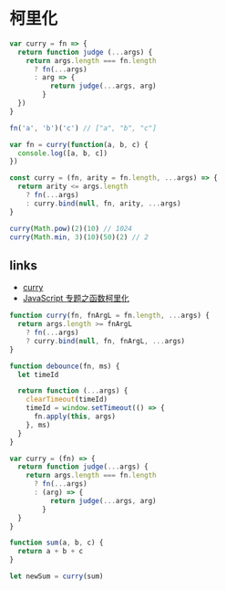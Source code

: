 # 柯里化

```js
var curry = fn => {
  return function judge (...args) {
    return args.length === fn.length
      ? fn(...args)
      : arg => {
          return judge(...args, arg)
        }
  })
}

fn('a', 'b')('c') // ["a", "b", "c"]

var fn = curry(function(a, b, c) {
  console.log([a, b, c])
})
```

```js
const curry = (fn, arity = fn.length, ...args) => {
  return arity <= args.length
    ? fn(...args)
    : curry.bind(null, fn, arity, ...args)
}

curry(Math.pow)(2)(10) // 1024
curry(Math.min, 3)(10)(50)(2) // 2
```

## links

- [curry](https://www.30secondsofcode.org/js/s/curry)
- [JavaScript 专题之函数柯里化](https://github.com/mqyqingfeng/Blog/issues/42)

```js
function curry(fn, fnArgL = fn.length, ...args) {
  return args.length >= fnArgL
    ? fn(...args)
    ? curry.bind(null, fn, fnArgL, ...args)
}
```

```js
function debounce(fn, ms) {
  let timeId

  return function (...args) {
    clearTimeout(timeId)
    timeId = window.setTimeout(() => {
      fn.apply(this, args)
    }, ms)
  }
}
```

```js
var curry = (fn) => {
  return function judge(...args) {
    return args.length === fn.length
      ? fn(...args)
      : (arg) => {
          return judge(...args, arg)
        }
  }
}

function sum(a, b, c) {
  return a + b + c
}

let newSum = curry(sum)
```
